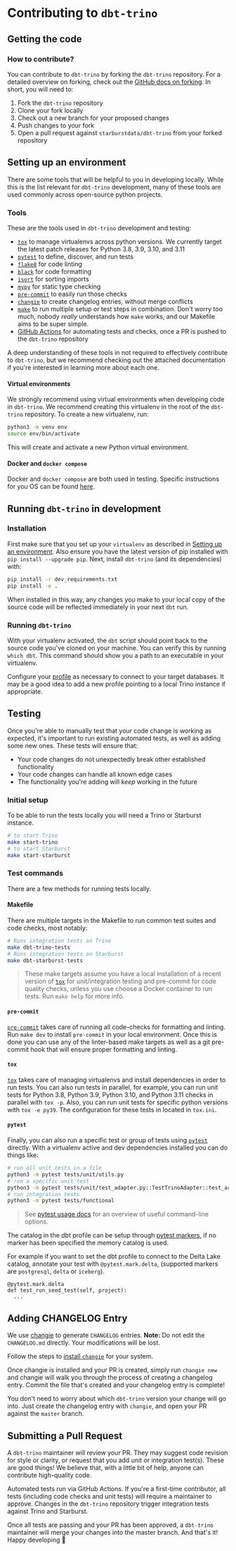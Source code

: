 # Contributing to `dbt-trino`

## Getting the code

### How to contribute?

You can contribute to `dbt-trino` by forking the `dbt-trino` repository. For a detailed overview on forking, check out the [GitHub docs on forking](https://help.github.com/en/articles/fork-a-repo). In short, you will need to:

1. Fork the `dbt-trino` repository
2. Clone your fork locally
3. Check out a new branch for your proposed changes
4. Push changes to your fork
5. Open a pull request against `starburstdata/dbt-trino` from your forked repository

## Setting up an environment

There are some tools that will be helpful to you in developing locally. While this is the list relevant for `dbt-trino` development, many of these tools are used commonly across open-source python projects.

### Tools

These are the tools used in `dbt-trino` development and testing:

- [`tox`](https://tox.readthedocs.io/en/latest/) to manage virtualenvs across python versions. We currently target the latest patch releases for Python 3.8, 3.9, 3.10, and 3.11
- [`pytest`](https://docs.pytest.org/en/latest/) to define, discover, and run tests
- [`flake8`](https://flake8.pycqa.org/en/latest/) for code linting
- [`black`](https://github.com/psf/black) for code formatting
- [`isort`](https://pycqa.github.io/isort/) for sorting imports
- [`mypy`](https://mypy.readthedocs.io/en/stable/) for static type checking
- [`pre-commit`](https://pre-commit.com) to easily run those checks
- [`changie`](https://changie.dev/) to create changelog entries, without merge conflicts
- [`make`](https://users.cs.duke.edu/~ola/courses/programming/Makefiles/Makefiles.html) to run multiple setup or test steps in combination. Don't worry too much, nobody _really_ understands how `make` works, and our Makefile aims to be super simple.
- [GitHub Actions](https://github.com/features/actions) for automating tests and checks, once a PR is pushed to the `dbt-trino` repository

A deep understanding of these tools in not required to effectively contribute to `dbt-trino`, but we recommend checking out the attached documentation if you're interested in learning more about each one.

#### Virtual environments

We strongly recommend using virtual environments when developing code in `dbt-trino`. We recommend creating this virtualenv
in the root of the `dbt-trino` repository. To create a new virtualenv, run:
```sh
python3 -m venv env
source env/bin/activate
```

This will create and activate a new Python virtual environment.

#### Docker and `docker compose`

Docker and `docker compose` are both used in testing. Specific instructions for you OS can be found [here](https://docs.docker.com/get-docker/).

## Running `dbt-trino` in development

### Installation

First make sure that you set up your `virtualenv` as described in [Setting up an environment](#setting-up-an-environment).  Also ensure you have the latest version of pip installed with `pip install --upgrade pip`. Next, install `dbt-trino` (and its dependencies) with:

```sh
pip install -r dev_requirements.txt
pip install -e .
```

When installed in this way, any changes you make to your local copy of the source code will be reflected immediately in your next `dbt` run.

### Running `dbt-trino`

With your virtualenv activated, the `dbt` script should point back to the source code you've cloned on your machine. You can verify this by running `which dbt`. This command should show you a path to an executable in your virtualenv.

Configure your [profile](https://docs.getdbt.com/docs/configure-your-profile) as necessary to connect to your target databases. It may be a good idea to add a new profile pointing to a local Trino instance if appropriate.

## Testing

Once you're able to manually test that your code change is working as expected, it's important to run existing automated tests, as well as adding some new ones. These tests will ensure that:
- Your code changes do not unexpectedly break other established functionality
- Your code changes can handle all known edge cases
- The functionality you're adding will _keep_ working in the future

### Initial setup

To be able to run the tests locally you will need a Trino or Starburst instance.

```sh
# to start Trino
make start-trino
# to start Starburst
make start-starburst
```

### Test commands

There are a few methods for running tests locally.

#### Makefile

There are multiple targets in the Makefile to run common test suites and code
checks, most notably:

```sh
# Runs integration tests on Trino
make dbt-trino-tests
# Runs integration tests on Starburst
make dbt-starburst-tests
```
> These make targets assume you have a local installation of a recent version of [`tox`](https://tox.readthedocs.io/en/latest/) for unit/integration testing and pre-commit for code quality checks,
> unless you use choose a Docker container to run tests. Run `make help` for more info.

#### `pre-commit`
[`pre-commit`](https://pre-commit.com) takes care of running all code-checks for formatting and linting. Run `make dev` to install `pre-commit` in your local environment.  Once this is done you can use any of the linter-based make targets as well as a git pre-commit hook that will ensure proper formatting and linting.

#### `tox`

[`tox`](https://tox.readthedocs.io/en/latest/) takes care of managing virtualenvs and install dependencies in order to run tests. You can also run tests in parallel, for example, you can run unit tests for Python 3.8, Python 3.9, Python 3.10, and Python 3.11 checks in parallel with `tox -p`. Also, you can run unit tests for specific python versions with `tox -e py39`. The configuration for these tests in located in `tox.ini`.

#### `pytest`

Finally, you can also run a specific test or group of tests using [`pytest`](https://docs.pytest.org/en/latest/) directly. With a virtualenv active and dev dependencies installed you can do things like:

```sh
# run all unit tests in a file
python3 -m pytest tests/unit/utils.py
# run a specific unit test
python3 -m pytest tests/unit/test_adapter.py::TestTrinoAdapter::test_acquire_connection
# run integration tests
python3 -m pytest tests/functional
```

> See [pytest usage docs](https://docs.pytest.org/en/6.2.x/usage.html) for an overview of useful command-line options.

The catalog in the dbt profile can be setup through [pytest markers](https://docs.pytest.org/en/7.1.x/example/markers.html#registering-markers), if no marker has been specified the memory catalog is used.

For example if you want to set the dbt profile to connect to the Delta Lake catalog, annotate your test with `@pytest.mark.delta`, (supported markers are `postgresql`, `delta` or `iceberg`).

```
@pytest.mark.delta
def test_run_seed_test(self, project):
  ...
```

## Adding CHANGELOG Entry

We use [changie](https://changie.dev) to generate `CHANGELOG` entries. **Note:** Do not edit the `CHANGELOG.md` directly. Your modifications will be lost.

Follow the steps to [install `changie`](https://changie.dev/guide/installation/) for your system.

Once changie is installed and your PR is created, simply run `changie new` and changie will walk you through the process of creating a changelog entry.  Commit the file that's created and your changelog entry is complete!

You don't need to worry about which `dbt-trino` version your change will go into. Just create the changelog entry with `changie`, and open your PR against the `master` branch. 

## Submitting a Pull Request

A `dbt-trino` maintainer will review your PR. They may suggest code revision for style or clarity, or request that you add unit or integration test(s). These are good things! We believe that, with a little bit of help, anyone can contribute high-quality code.

Automated tests run via GitHub Actions. If you're a first-time contributor, all tests (including code checks and unit tests) will require a maintainer to approve. Changes in the `dbt-trino` repository trigger integration tests against Trino and Starburst.

Once all tests are passing and your PR has been approved, a `dbt-trino` maintainer will merge your changes into the master branch. And that's it! Happy developing :tada:
